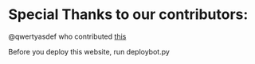 # Special Thanks to our contributors:

@qwertyasdef who contributed [this](https://github.com/LivHackSoc/LivHackSoc.github.io/pull/14)

Before you deploy this website, run deploybot.py

